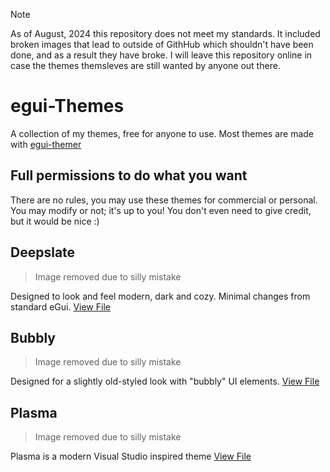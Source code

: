 > [!NOTE]  
> As of August, 2024 this repository does not meet my standards. It included broken images that lead to outside of GithHub which shouldn't have been done, and as a result they have broke. I will leave this repository online in case the themes themsleves are still wanted by anyone out there.

# egui-Themes
A collection of my themes, free for anyone to use. Most themes are made with [egui-themer](https://github.com/grantshandy/egui-themer)

## Full permissions to do what you want
There are no rules, you may use these themes for commercial or personal. You may modify or not; it's up to you! You don't even need to give credit, but it would be nice :)

## Deepslate
> Image removed due to silly mistake

Designed to look and feel modern, dark and cozy. Minimal changes from standard eGui. [View File](https://raw.githubusercontent.com/scruffykat/eGui-Themes/main/themes/deep_slate.rs)

## Bubbly
> Image removed due to silly mistake

Designed for a slightly old-styled look with "bubbly" UI elements. [View File](https://raw.githubusercontent.com/scruffykat/egui-Themes/main/themes/bubbly.rs)

## Plasma
> Image removed due to silly mistake

Plasma is a modern Visual Studio inspired theme
[View File](https://raw.githubusercontent.com/scruffykat/egui-Themes/main/themes/plasma.rs)
